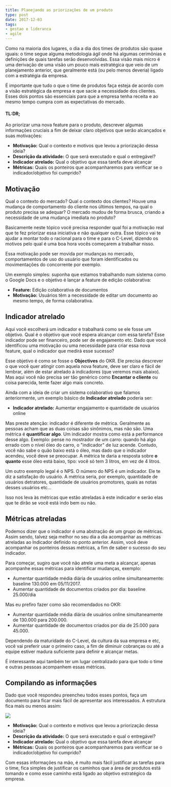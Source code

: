 ```yaml
---
title: Planejando as priorizações de um produto
type: post
date: 2017-12-03
tags:
- gestao e lideranca
- agile
---
```


Como na maioria dos lugares, o dia a dia dos times de produtos são quase iguais: o time segue alguma metodologia ágil onde há algumas cerimônias e definições de quais tarefas serão desenvolvidas. Essa visão mais micro é uma derivação de uma visão um pouco mais estratégica que veio de um planejamento anterior, que geralmente está (ou pelo menos deveria) ligado com a estratégia da empresa. 

É importante que tudo o que o time de produtos faça esteja de acordo com a visão estratégica da empresa e que sacie a necessidade dos clientes. Esses dois pontos são essenciais para que a empresa tenha receita e ao mesmo tempo cumpra com as expectativas do mercado.

#### TL:DR;
Ao priorizar uma nova feature para o produto, descrever algumas informações cruciais a fim de deixar claro objetivos que serão alcançados e suas motivações:

- **Motivação:** Qual o contexto e motivos que levou a priorização dessa ideia?
- **Descrição da atividade:** O que será executado e qual o entregável?
- **Indicador atrelado:** Qual o objetivo que essa tarefa deve alcançar
- **Métricas:** Quais os ponteiros que acompanharemos para verificar se o indicador/objetivo foi cumprido?

## Motivação
Qual o contexto do mercado? Qual o contexto dos clientes? Houve uma mudança de comportamento do cliente nos últimos tempos, na qual o produto precisa se adequar? O mercado mudou de forma brusca, criando a necessidade de uma mudança imediata no produto?

Basicamente neste tópico você precisa responder qual foi a motivação real que te fez priorizar essa iniciativa e não qualquer outra. Esse tópico vai te ajudar a montar todo o racional para o time e para o C-Level, dizendo os motivos pelo qual é uma boa hora vocês começarem a trabalhar nisso.

Essa motivação pode ser movida por mudanças no mercado, comportamentos de uso do usuário que foram identificados ou movimentações do concorrente por exemplo.

Um exemplo simples: suponha que estamos trabalhando num sistema como o Google Docs e o objetivo é lançar a feature de edição colaborativa:

- **Feature:** Edição colaborativa de documentos
- **Motivação:** Usuários têm a necessidade de editar um documento ao mesmo tempo, de forma colaborativa.

## Indicador atrelado
Aqui você escolherá um indicador e trabalhará como se ele fosse um objetivo. Qual é o objetivo que você espera alcançar com essa tarefa? Esse indicador pode ser financeiro, pode ser de engajamento etc. Dado que você identificou uma motivação ou uma necessidade para criar essa nova feature, qual o indicador que medirá esse sucesso?

Esse objetivo é como se fosse o **Objectives** do OKR. Ele precisa descrever o que você quer atingir com aquela nova feature, deve ser claro e fácil de lembrar, além de estar atrelado à indicadores (que veremos mais abaixo). Mas aqui você não precisa ser tão genérico como **Encantar o cliente** ou coisa parecida, tente fazer algo mais concreto.

Ainda com a ideia de criar um sistema colaborativo que falamos anteriormente, um exemplo básico de **Indicador atrelado** poderia ser:

- **Indicador atrelado:** Aumentar engajamento e quantidade de usuários online

Mas preste atenção: indicador é diferente de métrica. Geralmente as pessoas acham que as duas coisas são sinônimos, mas não são. 
Uma métrica é **quantificar algo**. Um indicador mostra como está a performance desse algo. Exemplo: pense no mostrador de um carro: quando há algo errado com o nível óleo do carro, o "indicador" de luz acende. Contudo, você não sabe o quão baixo está o óleo, mas dado que o indicador acendeu, você deve se preocupar. A métrica te daria a resposta sobre **o quanto** esse óleo está baixo, tipo: você só tem 3 litros, em vez de 4 litros.

Um outro exemplo legal é o NPS. O número do NPS é um indicador. Ele te diz a satisfação do usuário. A métrica seria, por exemplo, quantidade de usuários detratores, quantidade de usuários promotores, quais as notas desses usuários etc...

Isso nos leva às métricas que estão atreladas à este indicador e serão elas que te dirão se você está indo bem ou não.

## Métricas atreladas
Podemos dizer que o indicador é uma abstração de um grupo de métricas. Assim sendo, talvez seja melhor no seu dia a dia acompanhar as métricas atreladas ao Indicador definido no ponto anterior. Assim, você deve acompanhar os ponteiros dessas métricas, a fim de saber o sucesso do seu indicador.

Para começar, sugiro que você não atrele uma meta a alcançar, apenas acompanhe essas métricas para identificar mudanças, exemplo: 

- Aumentar quantidade média diária de usuários online simultaneamente: baseline 130.000 em 05/11/2017.
- Aumentar quantidade de documentos criados por dia: baseline 25.000/dia

Mas eu prefiro fazer como são recomendados no OKR:

- Aumentar quantidade média diária de usuários online simultaneamente de 130.000 para 200.000.
- Aumentar quantidade de documentos criados por dia de 25.000 para 45.000.

Dependendo da maturidade do C-Level, da cultura da sua empresa e etc, você vai preferir usar o primeiro caso, a fim de diminuir cobranças ou até a equipe estiver madura suficiente para definir e alcançar metas.

É interessante aqui também ter um lugar centralizado para que todo o time e outras pessoas acompanhem essas métricas.

## Compilando as informações
Dado que você respondeu preencheu todos esses pontos, faça um documento para ficar mais fácil de apresentar aos interessados. A estrutura fica mais ou menos assim:

![](https://i.imgur.com/YW4aTc4.png)

- **Motivação:** Qual o contexto e motivos que levou a priorização dessa ideia?
- **Descrição da atividade:** O que será executado e qual o entregável?
- **Indicador atrelado:** Qual o objetivo que essa tarefa deve alcançar
- **Métricas:** Quais os ponteiros que acompanharemos para verificar se o indicador/objetivo foi cumprido?

Com essas informações na mão, é muito mais fácil justificar as tarefas para o time, fica simples de justificar os caminhos que a área de produtos está tomando e como esse caminho está ligado ao objetivo estratégico da empresa.